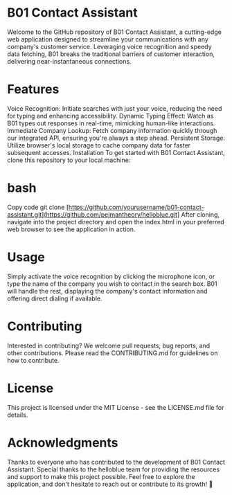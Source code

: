
# B01 Contact Assistant
Welcome to the GitHub repository of B01 Contact Assistant, a cutting-edge web application designed to streamline your communications with any company's customer service. Leveraging voice recognition and speedy data fetching, B01 breaks the traditional barriers of customer interaction, delivering near-instantaneous connections.

# Features
Voice Recognition: Initiate searches with just your voice, reducing the need for typing and enhancing accessibility.
Dynamic Typing Effect: Watch as B01 types out responses in real-time, mimicking human-like interactions.
Immediate Company Lookup: Fetch company information quickly through our integrated API, ensuring you're always a step ahead.
Persistent Storage: Utilize browser's local storage to cache company data for faster subsequent accesses.
Installation
To get started with B01 Contact Assistant, clone this repository to your local machine:

# bash
Copy code
git clone [https://github.com/yourusername/b01-contact-assistant.git](https://github.com/pejmantheory/helloblue.git]
After cloning, navigate into the project directory and open the index.html in your preferred web browser to see the application in action.

# Usage
Simply activate the voice recognition by clicking the microphone icon, or type the name of the company you wish to contact in the search box. B01 will handle the rest, displaying the company's contact information and offering direct dialing if available.

# Contributing
Interested in contributing? We welcome pull requests, bug reports, and other contributions. Please read the CONTRIBUTING.md for guidelines on how to contribute.

# License
This project is licensed under the MIT License - see the LICENSE.md file for details.

# Acknowledgments
Thanks to everyone who has contributed to the development of B01 Contact Assistant.
Special thanks to the helloblue team for providing the resources and support to make this project possible.
Feel free to explore the application, and don't hesitate to reach out or contribute to its growth! 🚀
